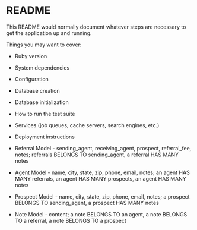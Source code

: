# README

This README would normally document whatever steps are necessary to get the
application up and running.

Things you may want to cover:

* Ruby version

* System dependencies

* Configuration

* Database creation

* Database initialization

* How to run the test suite

* Services (job queues, cache servers, search engines, etc.)

* Deployment instructions

* Referral Model - sending_agent, receiving_agent, prospect, referral_fee, notes; referrals BELONGS TO sending_agent, a referral HAS MANY notes

* Agent Model - name, city, state, zip, phone, email, notes; an agent HAS MANY referrals, an agent HAS MANY prospects, an agent HAS MANY notes

* Prospect Model - name, city, state, zip, phone, email, notes; a prospect BELONGS TO sending_agent, a prospect HAS MANY notes

* Note Model - content; a note BELONGS TO an agent, a note BELONGS TO a referral, a note BELONGS TO a prospect





